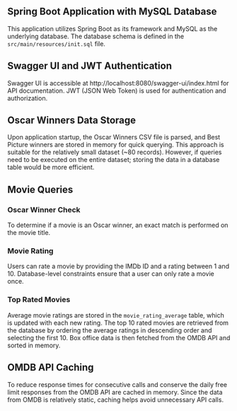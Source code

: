 ## Spring Boot Application with MySQL Database

This application utilizes Spring Boot as its framework and MySQL as the underlying database.
The database schema is defined in the `src/main/resources/init.sql` file.

## Swagger UI and JWT Authentication

Swagger UI is accessible at http://localhost:8080/swagger-ui/index.html for API documentation.
JWT (JSON Web Token) is used for authentication and authorization.

## Oscar Winners Data Storage

Upon application startup, the Oscar Winners CSV file is parsed, and Best Picture winners are stored in memory for quick querying.
This approach is suitable for the relatively small dataset (~80 records).
However, if queries need to be executed on the entire dataset; storing the data in a database table would be more efficient.

## Movie Queries

### Oscar Winner Check

To determine if a movie is an Oscar winner, an exact match is performed on the movie title.

### Movie Rating

Users can rate a movie by providing the IMDb ID and a rating between 1 and 10. Database-level constraints ensure that a user can only rate a movie once.

### Top Rated Movies

Average movie ratings are stored in the `movie_rating_average` table, which is updated with each new rating.
The top 10 rated movies are retrieved from the database by ordering the average ratings in descending order and selecting the first 10.
Box office data is then fetched from the OMDB API and sorted in memory.

## OMDB API Caching

To reduce response times for consecutive calls and conserve the daily free limit responses from the OMDB API are cached
in memory.
Since the data from OMDB is relatively static, caching helps avoid unnecessary API calls.
